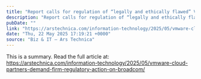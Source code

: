 ```yaml
---
title: "Report calls for regulation of “legally and ethically flawed” VMware"
description: "Report calls for regulation of “legally and ethically flawed” VMware - Latest insights and analysis"
pubDate: ""
link: "https://arstechnica.com/information-technology/2025/05/vmware-cloud-partners-demand-firm-regulatory-action-on-broadcom/"
date: "Thu, 22 May 2025 17:19:21 +0000"
source: "Biz & IT – Ars Technica"
---
```



This is a summary. Read the full article at: https://arstechnica.com/information-technology/2025/05/vmware-cloud-partners-demand-firm-regulatory-action-on-broadcom/